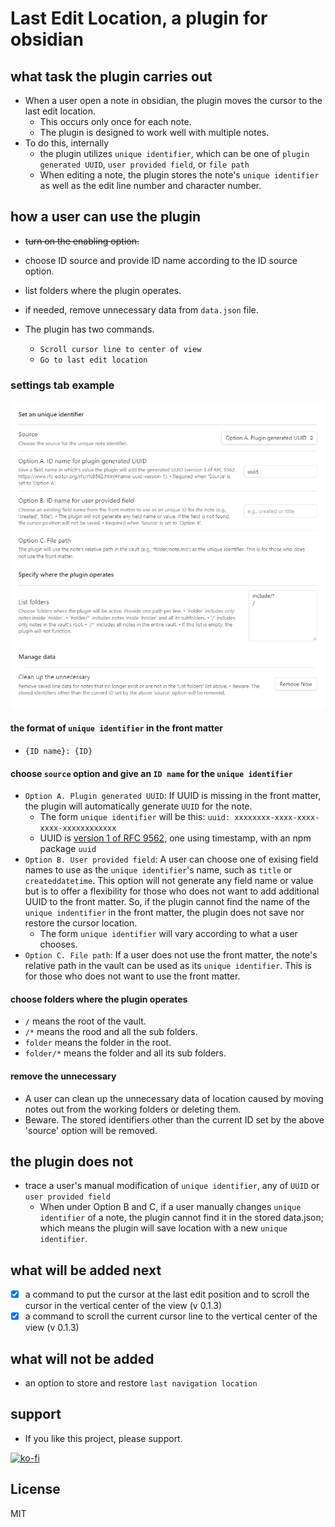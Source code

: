 # Last Edit Location, a plugin for obsidian

## what task the plugin carries out

- When a user open a note in obsidian, the plugin moves the cursor to the last edit location.
  - This occurs only once for each note.
  - The plugin is designed to work well with multiple notes.
- To do this, internally
  - the plugin utilizes `unique identifier`, which can be one of `plugin generated UUID`, `user provided field`, or `file path`
  - When editing a note, the plugin stores the note's `unique identifier` as well as the edit line number and character number.

## how a user can use the plugin

- ~~turn on the enabling option.~~
- choose ID source and provide ID name according to the ID source option.
- list folders where the plugin operates.
- if needed, remove unnecessary data from `data.json` file.

- The plugin has two commands.
  - `Scroll cursor line to center of view`
  - `Go to last edit location`

### settings tab example
![settings.png](settings.png)

#### the format of `unique identifier` in the front matter 

- `{ID name}: {ID}`

#### choose `source` option and give an `ID name` for the `unique identifier`

- `Option A. Plugin generated UUID`: If UUID is missing in the front matter, the plugin will automatically generate `UUID` for the note. 
  - The form `unique identifier` will be this: `uuid: xxxxxxxx-xxxx-xxxx-xxxx-xxxxxxxxxxxx`
  - UUID is [version 1 of RFC 9562](https://www.rfc-editor.org/rfc/rfc9562.html#name-uuid-version-1), one using timestamp, with an npm package `uuid` 
- `Option B. User provided field`: A user can choose one of exising field names to use as the `unique identifier`'s name, such as `title` or `createddatetime`. This option will not generate any field name or value but is to offer a flexibility for those who does not want to add additional UUID to the front matter. So, if the plugin cannot find the name of the `unique indentifier` in the front matter, the plugin does not save nor restore the cursor location.
  - The form `unique identifier` will vary according to what a user chooses.
- `Option C. File path`: If a user does not use the front matter, the note's relative path in the vault can be used as its `unique identifier`. This is for those who does not want to use the front matter.

#### choose folders where the plugin operates

- `/` means the root of the vault.
- `/*` means the rood and all the sub folders.
- `folder` means the folder in the root.
- `folder/*` means the folder and all its sub folders.

#### remove the unnecessary

- A user can clean up the unnecessary data of location caused by moving notes out from the working folders or deleting them.
- Beware. The stored identifiers other than the current ID set by the above 'source' option will be removed.

## the plugin does not

- trace a user's manual modification of `unique identifier`, any of `UUID` or `user provided field`
  - When under Option B and C, if a user manually changes `unique identifier` of a note, the plugin cannot find it in the stored data.json; which means the plugin will save location with a new `unique identifier`.

## what will be added next
- [x] a command to put the cursor at the last edit position and to scroll the cursor in the vertical center of the view (v 0.1.3)
- [x] a command to scroll the current cursor line to the vertical center of the view (v 0.1.3)

## what will not be added

- an option to store and restore `last navigation location`

## support

- If you like this project, please support.

[![ko-fi](https://ko-fi.com/img/githubbutton_sm.svg)](https://ko-fi.com/O5O41HNOCV)

## License

MIT
